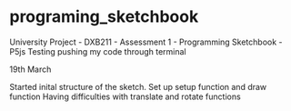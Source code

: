 # programing_sketchbook

University Project - DXB211 - Assessment 1 - Programming Sketchbook - P5js
Testing pushing my code through terminal

19th March

Started inital structure of the sketch.
Set up setup function and draw function
Having difficulties with translate and rotate functions
